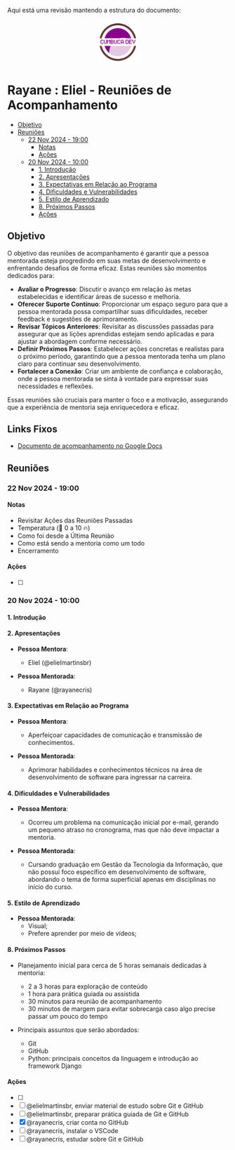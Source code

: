 Aqui está uma revisão mantendo a estrutura do documento:
<!-- markdownlint-disable MD024 -->

<div align="center">
  <picture>
    <source
      media="(prefers-color-scheme: dark)"
      srcset="https://github.com/cumbucadev/design/raw/main/images/logo-dark-transparent.png"
    >
    <img
      alt="Logo do Cumbuca Dev"
      src="https://github.com/cumbucadev/design/raw/main/images/logo-light-transparent.png"
      width="20%"
    >
  </picture>
</div>

# Rayane : Eliel - Reuniões de Acompanhamento

- [Objetivo](#objetivo)
- [Reuniões](#reuniões)
  - [22 Nov 2024 - 19:00](#22-nov-2024---1900)
    - [Notas](#notas)
    - [Ações](#ações)
  - [20 Nov 2024 - 10:00](#20-nov-2024---1000)
    - [1. Introdução](#1-introdução)
    - [2. Apresentações](#2-apresentações)
    - [3. Expectativas em Relação ao Programa](#3-expectativas-em-relação-ao-programa)
    - [4. Dificuldades e Vulnerabilidades](#4-dificuldades-e-vulnerabilidades)
    - [5. Estilo de Aprendizado](#5-estilo-de-aprendizado)
    - [8. Próximos Passos](#8-próximos-passos)
    - [Ações](#ações-1)

## Objetivo

O objetivo das reuniões de acompanhamento é garantir que a pessoa mentorada esteja progredindo em suas metas de desenvolvimento e enfrentando desafios de forma eficaz. Estas reuniões são momentos dedicados para:

- **Avaliar o Progresso**: Discutir o avanço em relação às metas estabelecidas e identificar áreas de sucesso e melhoria.
- **Oferecer Suporte Contínuo**: Proporcionar um espaço seguro para que a pessoa mentorada possa compartilhar suas dificuldades, receber feedback e sugestões de aprimoramento.
- **Revisar Tópicos Anteriores**: Revisitar as discussões passadas para assegurar que as lições aprendidas estejam sendo aplicadas e para ajustar a abordagem conforme necessário.
- **Definir Próximos Passos**: Estabelecer ações concretas e realistas para o próximo período, garantindo que a pessoa mentorada tenha um plano claro para continuar seu desenvolvimento.
- **Fortalecer a Conexão**: Criar um ambiente de confiança e colaboração, onde a pessoa mentorada se sinta à vontade para expressar suas necessidades e reflexões.

Essas reuniões são cruciais para manter o foco e a motivação, assegurando que a experiência de mentoria seja enriquecedora e eficaz.

## Links Fixos

- [Documento de acompanhamento no Google Docs](https://docs.google.com/document/d/1WNSzMfjuoWZbq4vH853jFo8DjqJCDM_B_Iz4Mvpzbiw/edit?usp=sharing)

## Reuniões

### 22 Nov 2024 - 19:00

<!-- Inserir informações relevantes -->

#### Notas

- Revisitar Ações das Reuniões Passadas
- Temperatura (🧊 0 a 10 🔥)
- Como foi desde a Última Reunião
- Como está sendo a mentoria como um todo
- Encerramento

#### Ações

<!-- Utilize esta seção para listar as tarefas acordadas durante a reunião. Acompanhe o status de cada ação e marque como concluída assim que for finalizada. -->

- [ ] <!-- @<pessoa> realizar <tarefa X> -->

### 20 Nov 2024 - 10:00

#### 1. Introdução

#### 2. Apresentações

- **Pessoa Mentora**:
  - Eliel (@elielmartinsbr)

- **Pessoa Mentorada**:
  - Rayane (@rayanecris)

#### 3. Expectativas em Relação ao Programa

<!-- Registre as expectativas de ambas as partes em relação ao programa de mentoria. -->

- **Pessoa Mentora**:
  - Aperfeiçoar capacidades de comunicação e transmissão de conhecimentos.

- **Pessoa Mentorada**:
  - Aprimorar habilidades e conhecimentos técnicos na área de desenvolvimento de software para ingressar na carreira.

#### 4. Dificuldades e Vulnerabilidades

<!-- Anote as dificuldades e vulnerabilidades identificadas por ambas as partes.  -->

- **Pessoa Mentora**:
  - Ocorreu um problema na comunicação inicial por e-mail, gerando um pequeno atraso no cronograma, mas que não deve impactar a mentoria.

- **Pessoa Mentorada**:
  - Cursando graduação em Gestão da Tecnologia da Informação, que não possui foco específico em desenvolvimento de software, abordando o tema de forma superficial apenas em disciplinas no início do curso.

#### 5. Estilo de Aprendizado

<!-- Anote as preferências de aprendizado descritas pela pessoa mentorada  -->

- **Pessoa Mentorada**:
  - Visual;
  - Prefere aprender por meio de vídeos;

#### 8. Próximos Passos

- Planejamento inicial para cerca de 5 horas semanais dedicadas à mentoria:
  - 2 a 3 horas para exploração de conteúdo
  - 1 hora para prática guiada ou assistida
  - 30 minutos para reunião de acompanhamento
  - 30 minutos de margem para evitar sobrecarga caso algo precise passar um pouco do tempo

- Principais assuntos que serão abordados:
  - Git
  - GitHub
  - Python: principais conceitos da linguagem e introdução ao framework Django

#### Ações

<!-- Utilize esta seção para listar as tarefas acordadas durante a reunião. Acompanhe o status de cada ação e marque como concluída assim que for finalizada. -->

- [ ] <!-- @<pessoa> realizar <tarefa X> -->
- [ ] @elielmartinsbr, enviar material de estudo sobre Git e GitHub
- [ ] @elielmartinsbr, preparar prática guiada de Git e GitHub
- [x] @rayanecris, criar conta no GitHub
- [ ] @rayanecris, instalar o VSCode
- [ ] @rayanecris, estudar sobre Git e GitHub
